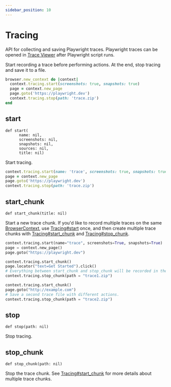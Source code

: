 ```yaml
---
sidebar_position: 10
---
```


# Tracing

API for collecting and saving Playwright traces. Playwright traces can be opened in [Trace Viewer](https://playwright.dev/python/docs/trace-viewer)
after Playwright script runs.

Start recording a trace before performing actions. At the end, stop tracing and save it to a file.

```ruby
browser.new_context do |context|
  context.tracing.start(screenshots: true, snapshots: true)
  page = context.new_page
  page.goto('https://playwright.dev')
  context.tracing.stop(path: 'trace.zip')
end
```



## start

```
def start(
      name: nil,
      screenshots: nil,
      snapshots: nil,
      sources: nil,
      title: nil)
```

Start tracing.

```ruby
context.tracing.start(name: 'trace', screenshots: true, snapshots: true)
page = context.new_page
page.goto('https://playwright.dev')
context.tracing.stop(path: 'trace.zip')
```



## start_chunk

```
def start_chunk(title: nil)
```

Start a new trace chunk. If you'd like to record multiple traces on the same [BrowserContext](./browser_context), use
[Tracing#start](./tracing#start) once, and then create multiple trace chunks with [Tracing#start_chunk](./tracing#start_chunk) and
[Tracing#stop_chunk](./tracing#stop_chunk).

```python sync title=example_20726490b43bb0d4f3a8ec9f7d9b08bad90ac24377cec399737fc5bdf537ca4b.py
context.tracing.start(name="trace", screenshots=True, snapshots=True)
page = context.new_page()
page.goto("https://playwright.dev")

context.tracing.start_chunk()
page.locator("text=Get Started").click()
# Everything between start_chunk and stop_chunk will be recorded in the trace.
context.tracing.stop_chunk(path = "trace1.zip")

context.tracing.start_chunk()
page.goto("http://example.com")
# Save a second trace file with different actions.
context.tracing.stop_chunk(path = "trace2.zip")

```



## stop

```
def stop(path: nil)
```

Stop tracing.

## stop_chunk

```
def stop_chunk(path: nil)
```

Stop the trace chunk. See [Tracing#start_chunk](./tracing#start_chunk) for more details about multiple trace chunks.
